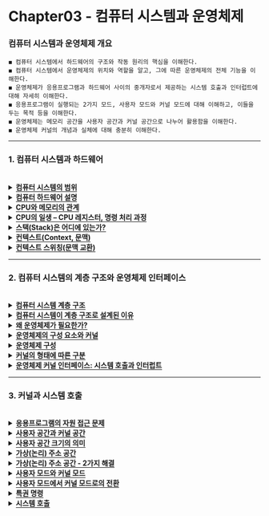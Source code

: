 # Chapter03 - 컴퓨터 시스템과 운영체제

### 컴퓨터 시스템과 운영체제 개요

```
◼ 컴퓨터 시스템에서 하드웨어의 구조와 작동 원리의 핵심을 이해한다.
◼ 컴퓨터 시스템에서 운영체제의 위치와 역할을 알고, 그에 따른 운영체제의 전체 기능을 이해한다.
◼ 운영체제가 응용프로그램과 하드웨어 사이의 중개자로서 제공하는 시스템 호출과 인터럽트에 대해 자세히 이해한다.
◼ 응용프로그램이 실행되는 2가지 모드, 사용자 모드와 커널 모드에 대해 이해하고, 이들을 두는 목적 등을 이해한다.
◼ 운영체제는 메모리 공간을 사용자 공간과 커널 공간으로 나누어 활용함을 이해한다.
◼ 운영체제 커널의 개념과 실체에 대해 충분히 이해한다.
```
 <hr>

### 1. 컴퓨터 시스템과 하드웨어
<br>

<details>
  <summary><span style="border-bottom:0.05em solid"><strong>컴퓨터 시스템의 범위</strong></span></summary>
    <ul>
     <li>컴퓨터 시스템의 계층</li> 
     <ul>
      <li>1) 응용프로그램 층</li>
      <li>2) 운영체제 층</li>
      <li>3) 컴퓨터 하드웨어 층</li>
     </ul>
     <li>컴퓨터 시스템 계층 구조의 특징</li> 
     <ul>
      <li>사용자는 응용프로그램과 GUI/도구프로그램(툴 /유틸리티)을 통해 컴퓨터 활용</li>
      <li>하드웨어는 모두 운영체제의 배타적 독점적 지배 받음</li>
      <li>사용자나 응용프로그램의 하드웨어에 대한 직접 접근 불허 → 반드시 운영체제를 통해서만 접근 가능</li>
     </ul>
  </ul>
  <img src="https://user-images.githubusercontent.com/36596037/226596063-13093717-c866-47f5-8bff-8980f7a92c72.png">
</details>

<details>
  <summary><span style="border-bottom:0.05em solid"><strong>컴퓨터 하드웨어 설명</strong></span></summary>
    <ul>
     <li>CPU(Central Processing Unit)</li> 
     <ul>
      <li>컴퓨터의 가장 핵심 장치이며 프로그램 코드(기계 명령)를 해석하여 실행하는 중앙처리장치</li>
      <li>전원이 공급될 때 작동 시작, 메모리에 적재된 프로그램 실행</li>
     </ul>
     <li>메모리</li> 
     <ul>
      <li>CPU에 의해 실행되는 프로그램 코드와 데이터가 적재되는 공간 → 반도체 메모리 RAM</li>
      <li>프로그램은 실행되기 위해 반드시 메모리에 적재되어야 함</li>
     </ul>
     <li>캐시 메모리(Cache Memory)</li> 
     <ul>
      <li>CPU의 프로그램 실행 속도를 높이기 위해, CPU와 메모리 사이에 소량의 빠른 메모리(고가의 메모리)를 설치하게 되었음</li>
      <li>캐시 메모리가 있는 경우 CPU는 캐시 메모리에서만 프로그램 실행/li>
     </ul>
     <li>장치(device)들</li> 
     <ul>
      <li>키보드, 프린터, 스캐너 등</li>
     </ul>
     <li>버스(bus)</li> 
     <ul>
      <li>하드웨어들이 데이터를 주고받기 위해 0과 1의 디지털 신호가 지나가는 여러 가닥의 선을 다발로 묶어 부르는 용어</li>
      <li>버스의 종류(버스에 지나다니는 정보에 따라)</li>
      <ul>
       <li>주소 버스(address bus) - 주소 신호가 지나다니는 버스</li>
       <li>데이터 버스(data bus) - 데이터 신호가 지나다니는 버스</li>
       <li>제어 버스(control bus) - 제어 신호가 지나다니는 버스</li>
      </ul>
      <li>주소</li>
      <ul>
       <li>메모리, 입출력 장치나 저장 장치 내에 있는 저장소(레지스터들)에 대한 번지이며 0번지에서 시작하는 양수</li>
       <li>주소 버스는 주소 값이 전달되는 여러 선의 다발</li>
       <li>CPU는 메모리나 입출력 장치에 값을 쓰거나 읽을 때 반드시 주소를 발생시킴</li>
      </ul>
      <li>목적에 따라 버스 구분</li>
      <ul>
       <li>시스템 버스(system bus): CPU, 캐시 메모리, 메모리 등 빠른 하드웨어들 사이에 데이터 전송 → 고속도로에 비유</li>
       <li>입출력 버스(I/O bus) : 상대적으로 느린 입출력 장치들로 부터 입출력 데이터 전송 → 일반 도로에 비유</li>
      </ul>
  </ul>
</details>

<details>
  <summary><span style="border-bottom:0.05em solid"><strong>CPU와 메모리의 관계</strong></span></summary>
    <ul>
     <li>32비트 컴퓨터란?</li> 
     <ul>
      <li>32비트 CPU를 가진 컴퓨터</li>
     </ul>
     <li>32비트 CPU란?</li> 
     <ul>
      <li>한번에 32비트를 처리할 수 있는 내부구조(레지스터, ALU 등)를 갖는 CPU</li>
      <li>CPU에 32개의 주소선 있음</li>
      <ul>
       <li>CPU의 액세스 범위: 232개의 서로 다른 주소(0 ~ 232-1 번지)</li>
       <li>한 번지의 공간이 1바이트이므로, 232개의 주소 = 232 바이트 = 4GB</li>
       <li>32비트 CPU를 가진 컴퓨터에 4GB이상 메모리를 설치할 경우에는 4GB를 넘어선 영역은 사용할 수 없음</li>
     </ul>
      <li>CPU에 입출력 되는 32개의 데이터 선 있음</li>
     </ul>
  </ul>
  <img src="https://user-images.githubusercontent.com/36596037/226597511-a77f671a-c2b5-4c49-bf6c-d98a4938b456.png">
</details>

<details>
  <summary><span style="border-bottom:0.05em solid"><strong>CPU의 일생 – CPU 레지스터, 명령 처리 과정</strong></span></summary>
    <ul>
     <li>CPU 레지스터들</li> 
     <ul>
      <li>PC(Program Counter) - 다음에 실행할 명령의 메모리 주소 저장</li>
      <li>IR(Instruction Register) - 현재 실행하기 위해 메모리로부터 읽어 온 명령 저장</li>
      <li>SP(Stack Pointer) - 스택의 톱 메모리 주소 저장</li>
      <li>상태 레지스터(status register) - CPU의 상태 정보나 인터럽트 금지 등의 제어 정보 저장</li>
      <li>데이터 레지스터들(data registers) - 연산에 사용되거나 사용될 데이터들 저장</li>
      <li>기타 특수용도 레지스터들 - 페이지 테이블이 저장된 메모리 주소를 가리키는 레지스터 등</li>
     </ul>
     <li>CPU 명령 사이클(instruction cycle) – CPU의 일생</li> 
     <ul>
      <li>CPU가 하나의 명령을 실행하는 과정</li>
      <li>CPU는 전원이 켜진 후 단순하게 명령 사이클 반복</li>
     </ul>
  </ul>
  <img src="https://user-images.githubusercontent.com/36596037/226598440-174eb550-33fc-4386-8f55-a8a819990933.png">
  <img src="https://user-images.githubusercontent.com/36596037/226598485-fc82c863-037e-451a-8e5e-3fef18f41570.png">
</details>
 
 <details>
  <summary><span style="border-bottom:0.05em solid"><strong>스택(Stack)은 어디에 있는가?</strong></span></summary>
    <ul>
     <li>프로그램이 실행되기 위해 운영체제가 할당하는 4개의 공간</li> 
     <ul>
      <li>1) 코드(code) 공간 – 프로그램 코드 적재</li>
      <li>2) 데이터(data) 공간 - 전역 변수들이 적재되는 공</li>
      <li>3) 힙(heap) 공간 – 프로그램에서 동적 할당 받는 공간</li>
      <li>4) 스택(stack) 공간 – 함수가 호출될 때 매개변수, 지역변수 등 저장</li>
     </ul>
     <li>스택</li> 
     <ul>
      <li>메모리의 일부를 스택으로 사용하도록 할당된 공간</li>
      <li>C운영체제는 각 프로그램에게 스택 공간을 할당하며 SP 레지스터는 현재 CPU가 실행중인 프로그램의 스택 꼭대기 주소를 가리킴</li>
     </ul>
  </ul>
  <img src="https://user-images.githubusercontent.com/36596037/226599142-f2afdea1-5d74-4b2c-94c8-cdf4f69b665b.png">
</details>
 
<details>
  <summary><span style="border-bottom:0.05em solid"><strong>컨텍스트(Context, 문맥)</strong></span></summary>
    <ul>
     <li>한 프로그램이 실행 중인 일체의 상황 혹은 상황 정보</li> 
     <ul>
      <li>CPU 레지스터들의 값</li>
      <ul>
       <li>PC(코드 주소), SP(스택 주소), 기타 다른 레지스터들의 값</li>
      </ul>
      <li>메모리</li>
      <ul>
       <li>프로그램 코드와 데이터, 스택, 동적 할당을 받아 저장한 값</li>
      </ul>
      <li>축소 정의한 컨텍스트(문맥)의 정의</li>
      <ul>
       <li>메모리의 내용은 문맥 교환시에도 유지되므로 CPU 레지스터들의 값만으로 정의</li>
      </ul>
     </ul>
 </ul>
 <img src="https://user-images.githubusercontent.com/36596037/226600101-5c7b03ee-1f69-4237-8b9c-192a70d5274a.png">
</details>
 
 <details>
  <summary><span style="border-bottom:0.05em solid"><strong>컨텍스트 스위칭(문맥 교환)</strong></span></summary>
    <ul>
     <li>CPU가 현재 프로그램의 실행을 중지하고 다른 프로그램을 실행할 때 발생</li> 
     <li>컨텍스트 스위칭 과정</li> 
     <ul>
      <li>1) 현재 실행중인 프로그램의 컨텍스트(CPU 레지스터들의 값)를 메모리에 저장</li> 
      <li>2) 새로 실행시킬 프로그램의 저장된 컨텍스트(CPU 레지스터들의 값)를 CPU에 복귀</li> 
     </ul>
  </ul>
   <img src="https://user-images.githubusercontent.com/36596037/226600195-23b5a2c6-17c1-457a-8007-8510897010ed.png">
</details>

<hr>

### 2. 컴퓨터 시스템의 계층 구조와 운영체제 인터페이스
<br>
 
<details>
  <summary><span style="border-bottom:0.05em solid"><strong>컴퓨터 시스템 계층 구조</strong></span></summary>
    <ol>
     <li>사용자</li> 
     <li>응용프로그램</li> 
     <li>운영체제</li> 
     <ul>
      <li>커널 코드</li> 
      <li>디바이스 드라이버</li> 
     </ul>
     <li>하드웨어</li> 
  </ol>
   <img src="https://user-images.githubusercontent.com/36596037/226600676-17241ac6-5de0-4895-a23d-873c9629f63a.png">
</details>
 
<details>
  <summary><span style="border-bottom:0.05em solid"><strong>컴퓨터 시스템이 계층 구조로 설계된 이유</strong></span></summary>
    <ul>
     <li>계층간 독립성 확보(칸막이가 있다고 생각 = 다른 계층의 상세 내용은 몰라도 사용 가능)를 위해</li> 
     <ul>
      <li>사용자</li> 
      <ul>
       <li>운영체제나 하드웨어에 대해 몰라도 응용프로그램으로 컴퓨터 활용</li> 
      </ul>
      <li>응용프로그램</li> 
      <ul>
       <li>컴퓨터 하드웨어의 타입이나 구조, 제어 방법을 몰라도 개발 가능</li>
       <li>컴퓨터 하드웨어가 바뀌어도 응용프로그램을 다시 작성할 필요 없음</li>
      </ul>
      <li>운영체제</li> 
      <ul>
       <li>운영체제는 장치 관련된 모든 작업을 디바이스 드라이버에게 요청</li>
       <li>응용프로그램과 하드웨어 사이의 인터페이스</li>
      </ul>
  </ul>
</details>
 
<details>
  <summary><span style="border-bottom:0.05em solid"><strong>왜 운영체제가 필요한가?</strong></span></summary>
    <ul>
     <li>운영체제가 없다면</li> 
     <ul>
      <li>응용프로그램이나 사용자가 직접 하드웨어를 제어해야 함</li> 
      <li>하드웨어에 대한 지식이 필요하며, 충돌, 관리, 보안의 문제 발생</li> >
     </ul>
     <li>운영체제의 필요성 → 자원에 대한 충돌 해결, 성능 최적화, 사용자의 시스템 사용 효율화</li>
  </ul>
</details>
 
 <details>
  <summary><span style="border-bottom:0.05em solid"><strong>운영체제의 구성 요소와 커널</strong></span></summary>
  <img src="https://user-images.githubusercontent.com/36596037/226601783-78d3bab0-f9d1-4839-91ee-8be87ccec5aa.png">
</details>
 
 <details>
  <summary><span style="border-bottom:0.05em solid"><strong>운영체제 구성</strong></span></summary>
    <ul>
     <li>운영체제 = 커널 + 툴 + 디바이스 드라이버</li> 
     <ul>
      <li>1) 커널(kernel)</li> 
      <ul>
       <li>운영체제의 핵심 부분, 좁은 의미의 운영체제, 부팅 후 메모리에 상주하는 코드와 데이터이며 운영체제의 핵심 기능 모두 구현</li> 
       <li>커널 코드는 함수들의 집합이며 커널 기능을 이용하려면 응용프로그램은 반드시 시스템 호출 사용</li> >
      </ul>
      <li>2) 도구(tool) 소프트웨어와 GUI</li>
      <ul>
       <li>사용자가 컴퓨터를 편리하게 사용할 수 있도록 제공하는 툴 소프트웨어 혹은 툴 응용프로그램</li> 
      </ul>
      <li>3) 디바이스 드라이버(device driver)</li>
      <ul>
       <li>장치를 직접 제어하고 입출력을 담당하는 소프트웨어</li> 
      </ul>
     </ul>
  </ul>
 <img src="https://user-images.githubusercontent.com/36596037/226602418-bcd23719-7efb-4663-bd8c-a1e040e896e2.png">
</details>

<details>
  <summary><span style="border-bottom:0.05em solid"><strong>커널의 형태에 따른 구분</strong></span></summary>
    <ul>
     <li>모놀리식(Monolithic) 커널</li> 
     <ul>
      <li>단일 커널이라고도 부르며 커널의 모든 기능이 하나의 덩어리로 구현됨 → Unix, Linux, DOS, Solaris 등</li> 
     </ul>
     <li>마이크로(Micro) 커널</li> 
     <ul>
      <li>기본 핵심 기능만 커널에 구현하고 나머지 기능은 ‘서버’라는 프로세스로 제공 → Mach, QNX, Symbian, Mac OS X, Minix</li> 
     </ul>
     <li>하이브리드(혼합형) 커널</li> 
     <ul>
      <li>현재는 순수 마이크로 커널 방식은 없고 모놀리식 커널과 마이크로 커널의 장단점을 섞어서 사용 → Windows</li> 
     </ul>
  </ul>
</details>
 
 <details>
  <summary><span style="border-bottom:0.05em solid"><strong>운영체제 커널 인터페이스: 시스템 호출과 인터럽트</strong></span></summary>
    <ul>
     <li>커널에 접근하는 2가지의 인터페이스: 시스템 호출과 인터럽트</li> 
     <ul>
      <li>1) 시스템 호출 → 응용 프로그램에서 커널을 호출하는 방법</li> 
      <li>2) 인터럽트 → 하드웨어에서 커널을 호출하는 방법</li> 
     </ul>
     <li>1) 시스템 호출(system call)</li> 
     <ul>
      <li>커널과 응용프로그램 사이의 인터페이스이며 응용프로그램에서 커널 기능을 사용할 수 있는 유일한 방법</li> 
      <li>시스템 호출 라이브러리를 통해 다양한 시스템 호출 함수 제공하며 운영체제 패키지에 포함됨</li> 
     </ul>
     <li>2) 인터럽트(interrupt)</li> 
     <ul>
      <li>커널과 하드웨어 장치 사이의 인터페이스</li> 
      <li>인터럽트가 발생하면</li> 
      <ul>
       <li>① CPU는 하던 일을 중단하고 인터럽트 서비스 루틴(ISR: Interrupt Service Routine) 실행</li> 
       <li>② 인터럽트 서비스 루틴은 대부분 디바이스 드라이버 내에 있음</li> 
       <li>③ 인터럽트 서비스 루틴은 커널 영역에 적재</li> 
       <li>④ CPU는 인터럽트 서비스 루틴의 실행을 마치면 하던 작업 계속</li> 
      </ul>
      <li>인터럽트 활용</li> 
      <ul>
       <li>운영체제가 장치에게 지시한 입출력 작업의 완료, 예고 없는 네트워크 데이터의 도착, 키보드나 마우스의 입력, 부족한 배터리 경고 등 장치와 관련된 모든 이벤트 처리</li> 
      </ul>
     </ul>
  </ul>

<img src="https://user-images.githubusercontent.com/36596037/226603160-f959d282-3a8c-47b1-b2d5-79f417260c1f.png">
</details>
 
<hr>

### 3. 커널과 시스템 호출
<br>
 
  <details>
  <summary><span style="border-bottom:0.05em solid"><strong>응용프로그램의 자원 접근 문제</strong></span></summary>
    <ul>
     <li>근래의 운영체제는 다수의 응용프로그램이 한 컴퓨터에서 동시에 실행되는 형태</li> 
     <li>다양한 문제점</li> 
     <ul>
      <li>응용프로그램이 직접 컴퓨터 자원에 접근하면 충돌과 훼손 발생</li> 
      <li>다른 응용프로그램이 적재된 메모리 훼손 가능</li> 
     </ul>
     <li>해결 방안</li> 
     <ul>
      <li>응용프로그램의 자원 접근을 불허하며 자원에 대한 모든 접근은 커널에만 부여</li> 
     </ul>
     <li>구체적인 해결 방법</li> 
     <ul>
      <li>1) 메모리 공간을 사용자 공간과 커널 공간으로 분리 → 응용프로그램은 사용자 공간에만 적재, 커널은 커널 공간에만 적재</li>
      <li>2) CPU의 실행 모드를 사용자 모드와 커널 모드로 분리</li>
      <li>3) 응용프로그램이 커널 기능을 이용하고자 할 때, 시스템 호출을 이용해서만 커널 코드 이용</li>
     </ul>
  </ul>
</details>
 
 <details>
  <summary><span style="border-bottom:0.05em solid"><strong>사용자 공간과 커널 공간</strong></span></summary>
    <ul>
     <li>운영체제는 CPU로 액세스(접근) 할 수 있는 전체 주소공간을 2개의 공간으로 분리</li> 
     <ul>
      <li>1) 사용자 공간(user space)</li> 
      <ul>
       <li>응용프로그램이 적재되고 응용프로그램의 변수가 만들어지고, 동적으로 할당 받는 공간</li> 
       <li>사용자 모드로만 동작</li> 
      </ul>
      <li>2) 커널 공간(kernel space)</li> 
      <ul>
       <li>커널만 사용할 수 있는 공간</li> 
       <li>커널 코드, 커널 데이터 등 커널에 의해 배타적으로사용되는 공간이며 디바이스 드라이버도 포함됨</li> 
       <li>커널 모드로만 동작</li> 
      </ul> 
     </ul>
  </ul>
<img src="https://user-images.githubusercontent.com/36596037/226605299-6fddb95d-13f5-49d7-9948-f3f495732771.png">
</details>
 
  <details>
  <summary><span style="border-bottom:0.05em solid"><strong>사용자 공간 크기의 의미</strong></span></summary>
    <ul>
     <li>사용자 공간 크기</li> 
     <ul>
      <li>한 응용프로그램의 최대 크기 결정</li> 
      <ul>
       <li>프로그램 코드 + 데이터(전역변수) + 힙(동적할당) + 스택 합친 크기</li> 
       <li>예) 32비트 Windows 운영체제에서 사용자 공간 2GB → 응용프로그램을 2GB 크기이상 개발할 수 없음</li> 
      </ul>
     </ul>
     <li>사용자 공간의 주소 범위</li> 
     <ul>
      <li>응용프로그램은 운영체제가 설정한 사용자 공간의 주소 범위를 넘어설 수 없음</li> 
      <ul>
       <li>예) 32비트 Windows 운영체제에서 응용프로그램은 0~7FFFFFFF 범위의 주소를 넘어 액세스하면 바로 종료(심각한 오류</li> 
      </ul>
     </ul>
  </ul>
<img src="https://user-images.githubusercontent.com/36596037/226606196-7e99e653-6abf-413b-90ee-4a32242723cf.png">
</details>
 
 <details>
  <summary><span style="border-bottom:0.05em solid"><strong>가상(논리) 주소 공간</strong></span></summary>
    <ul>
     <li>가상(virtual, 논리) 주소공간 = 사용자 공간 + 커널 공간</li>
     <li>개념</li>
     <ul>
      <li>근래의 운영체제에서 사용자나 응용프로그램 관점에서 보는 주소 범위(공간)</li> 
      <ul>
       <li>물리 메모리의 주소 범위(공간)와 다름</li> 
      </ul>
      <li>프로그래머는 자신의 프로그램이 항상 물리 주소(메모리 주소) 0번지 부터 시작해 연속적으로 배치/실행되며, 
       또한 실행시에는 CPU의 전체 주소 공간(물리 주소 공간)을 혼자만 사용할 수 있다고 착각</li> 
     </ul>
     <li>가상(virtual, 논리) 주소공간 = 사용자 공간 + 커널 공간</li>
      <ul>
       <li>각 응용프로그램 마다 2GB의 사용자 주소 공간을 가짐)</li> 
       <li>커널 공간은 2GB의 커널 주소 공간을 가짐</li> 
     </ul>
  </ul>
<img src="https://user-images.githubusercontent.com/36596037/226606861-0b380de4-e76d-498a-bac3-7608423cd86c.png">
</details>
 
 <details>
  <summary><span style="border-bottom:0.05em solid"><strong>가상(논리) 주소 공간 - 2가지 해결</strong></span></summary>
    <ul>
     <li>사용자 공간의 충돌 해결</li>
     <ul>
      <li>부분 적재의 개념</li> 
      <ul>
       <li>응용프로그램의 가상(논리) 주소 공간의 전체가 반드시 물리 메모리에 위치하지 않아도 되며, 당장 실행에 필요한 부분만 물리 메모리에 위치해도 됨 → 매핑 테이블을 이용해 관리</li> 
      </ul>
      <li>각 응용프로그램의 가상 주소 공간을 물리 주소 공간으로 매핑</li> 
      <li>여러 응용프로그램의 사용자 공간이 물리 메모리를 나누어 사용</li> 
      <li>커널 공간 역시 물리 메모리에 매핑</li> 
     </ul>
     <li>물리 메모리가 작은 경우에 대한 해결</li>
      <ul>
       <li>운영체제는 물리 메모리를 하드 디스크에 저장하여 물리 메모리의 빈 영역 확보 → 가상 메모리 기법</li> 
       <li>프로그램의 일부분 만을 물리 메모리에 적대하고 실행 → 부분 적재 (프로세스의 공간 중에서 일부분 만 물리 메모리로 적재)</li> 
     </ul>
  </ul>
<img src="https://user-images.githubusercontent.com/36596037/226607910-904c2d04-be0b-4474-bf9a-60e2d224f070.png">
<img src="https://user-images.githubusercontent.com/36596037/226607927-775d15bf-ef11-4a60-80fc-5568d1ec582e.png">
</details>
 
<details>
  <summary><span style="border-bottom:0.05em solid"><strong>사용자 모드와 커널 모드</strong></span></summary>
    <ul>
     <li>특정 시점에서 CPU는 사용자 모드와 커널 모드 중에서 하나의 모드로만 실행</li>
     <ul>
      <li>CPU 내부에 모드 상태를 나타내는 ‘(모드) 상태 레지스터’ 있음.</li> 
      <ul>
       <li>CPU 마다 구성이 다르며 상태 레지스터의 일부로 모드 비트를 지원</li> 
      </ul>
     </ul>
     <li>1) 사용자 모드(user mode)</li>
      <ul>
       <li>CPU의 모드 비트 = 1</li> 
       <li>CPU는 사용자 공간에 있는 코드나 데이터를 액세스하는 중</li> 
       <li>CPU의 커널 공간 접근 불허 → 응용프로그램으로부터 커널 영역을 보호</li> 
       <li>특권 명령(privileged instruction) 실행 불허</li> 
       <ul>
        <li>특권 명령 – 입출력 장치 등 하드웨어나 시스템 중단 등 시스템 관련 처리를 위해 설계된 특별한 명령</li> 
      </ul>
     </ul>
     <li>2) 커널 모드(kernel mode, supervisor mode)</li>
     <ul>
       <li>CPU의 모드 비트 = 0</li> 
       <li>CPU가 커널 공간에서 실행하는 중</li> 
       <li>특권 명령 사용 가능하며 모든 메모리 공간의 사용이 가능</li> 
     </ul>
  </ul>
<img src="https://user-images.githubusercontent.com/36596037/226608771-9c76e890-23b9-4b08-ad77-e1444b51060f.png">
</details>
 
<details>
  <summary><span style="border-bottom:0.05em solid"><strong>사용자 모드에서 커널 모드로의 전환</strong></span></summary>
    <ul>
     <li>사용자 모드에서 커널 모드로 전환하는 경우는 오직 두 가지 경우만 존재</li>
     <ul>
      <li>시스템 호출과 인터럽트 발생</li> 
     </ul>
     <li>1) 시스템 호출</li>
      <ul>
       <li>응용 프로그램에서 호출</li> 
       <li>시스템 호출을 실행하는 특별한 기계 명령에 의해 진행</li> 
     </ul>
     <li>2) 인터럽트 발생</li>
     <ul>
       <li>하드웨어에 의해서 발생</li> 
       <li>CPU는 인터럽트 서비스 루틴 실행</li> 
       <li>인터럽트 서비스 루틴이 끝나면 CPU는 사용자 모드로 자동 전환</li> 
     </ul>
  </ul>
<img src="https://user-images.githubusercontent.com/36596037/226609381-e6735aab-64de-4e02-ac0b-6ced7c9f0170.png">
</details>
 
 <details>
  <summary><span style="border-bottom:0.05em solid"><strong>특권 명령</strong></span></summary>
    <ul>
     <li>특권 명령 → CPU 기계어(명령어)의 일부</li>
     <ul>
      <li>입출력 장치로부터의 입출력(I/O), 시스템 중단, 컨텍스트 스위칭, 인터럽트 금지 등 특별한 목적으로 설계된 CPU 명령</li> 
      <li>커널 모드에서만 실행</li> 
     </ul>
     <li>특권 명령 종류</li>
      <ul>
       <li>I/O 명령</li> 
       <li>Halt 명령 → CPU의 작동을 중지시키는 명령. CPU를 유휴 상태로 만듦</li> 
       <li>인터럽트 플래그를 켜고 끄는 명령</li> 
       <li>타이머 설정 명령</li> 
       <li>컨텍스트 스위칭 명령</li> 
       <li>메모리 지우기 명령</li> 
       <li>장치 상태 테이블 수정 등의 명령</li> 
     </ul>
  </ul>
</details>
 
  <details>
  <summary><span style="border-bottom:0.05em solid"><strong>시스템 호출</strong></span></summary>
    <ul>
     <li>사용자 공간의 코드에서 커널 서비스를 요청하는 과정</li>
     <li>운영체제는 시스템 호출 라이브러리 제공</li>
     <li>시스템 호출은 함수 호출에 비해 많은 시간 비용 → 시스템 호출을 많이 할수록 프로그램 실행 속도 저하</li>
  </ul>
</details>
 

